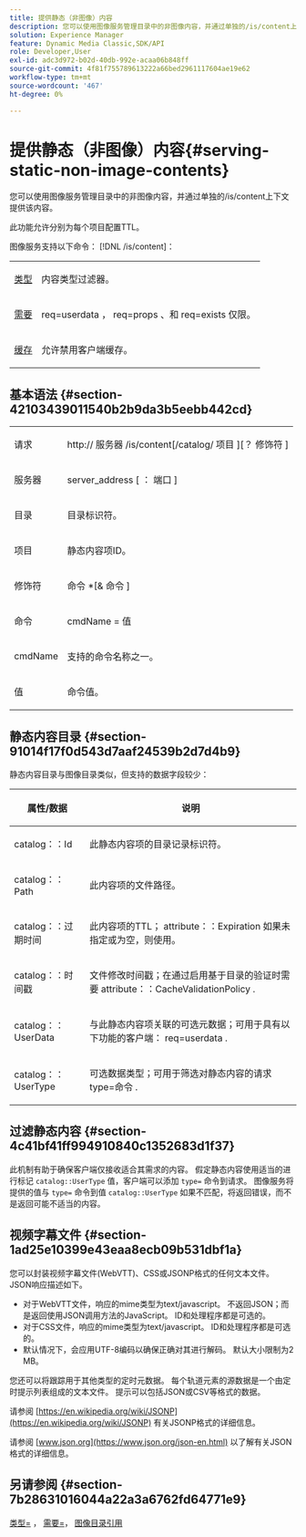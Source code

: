 ```yaml
---
title: 提供静态（非图像）内容
description: 您可以使用图像服务管理目录中的非图像内容，并通过单独的/is/content上下文提供该内容。
solution: Experience Manager
feature: Dynamic Media Classic,SDK/API
role: Developer,User
exl-id: adc3d972-b02d-40db-992e-acaa06b848ff
source-git-commit: 4f81f755789613222a66bed2961117604ae19e62
workflow-type: tm+mt
source-wordcount: '467'
ht-degree: 0%

---
```


# 提供静态（非图像）内容{#serving-static-non-image-contents}

您可以使用图像服务管理目录中的非图像内容，并通过单独的/is/content上下文提供该内容。

此功能允许分别为每个项目配置TTL。

图像服务支持以下命令： [!DNL /is/content]：

<table id="simpletable_8A3AB1D1D20F4B6CBE86767E94735980"> 
 <tr class="strow"> 
  <td class="stentry"> <p> <a href="../../is-api/http-ref/image-serving-api-ref/c-http-protocol-reference/c-command-reference/r-type.md#reference-89094fd1c50c444eb082cd266769cccb" format="dita" scope="local"> 类型 </a> </p> </td> 
  <td class="stentry"> <p>内容类型过滤器。 </p> </td> 
 </tr> 
 <tr class="strow"> 
  <td class="stentry"> <p> <a href="../../is-api/http-ref/image-serving-api-ref/c-http-protocol-reference/c-command-reference/r-req/r-req.md#reference-907cdb4a97034db7ad94695f25552e76" format="dita" scope="local"> 需要 </a> </p> </td> 
  <td class="stentry"> <p> <span class="codeph"> req=userdata </span>， <span class="codeph"> req=props </span>、和 <span class="codeph"> req=exists </span> 仅限。 </p> </td> 
 </tr> 
 <tr class="strow"> 
  <td class="stentry"> <p> <a href="../../is-api/http-ref/image-serving-api-ref/c-http-protocol-reference/c-command-reference/r-is-http-cache.md#reference-168189bee4ce4d1189d427891f22be2e" format="dita" scope="local"> 缓存 </a> </p> </td> 
  <td class="stentry"> <p>允许禁用客户端缓存。 </p> </td> 
 </tr> 
</table>

## 基本语法 {#section-42103439011540b2b9da3b5eebb442cd}

<table id="simpletable_2F039A5BFA2C4E22B014F42ECBCDA0A2"> 
 <tr class="strow"> 
  <td class="stentry"> <p> <span class="codeph"> <span class="varname"> 请求 </span> </span> </p> </td> 
  <td class="stentry"> <p> <span class="codeph"> <span class="filepath"> http:// <span class="varname"> 服务器 </span>/is/content[/catalog/ <span class="varname"> 项目 </span>][？ <span class="varname"> 修饰符 </span>] </span> </span> </p> </td> 
 </tr> 
 <tr class="strow"> 
  <td class="stentry"> <p> <span class="codeph"> <span class="varname"> 服务器 </span> </span> </p> </td> 
  <td class="stentry"> <p> <span class="codeph"> <span class="varname"> server_address </span>[ ： <span class="varname"> 端口 </span>] </span> </p> </td> 
 </tr> 
 <tr class="strow"> 
  <td class="stentry"> <p> <span class="codeph"> <span class="varname"> 目录 </span> </span> </p> </td> 
  <td class="stentry"> <p>目录标识符。 </p> </td> 
 </tr> 
 <tr class="strow"> 
  <td class="stentry"> <p> <span class="codeph"> <span class="varname"> 项目 </span> </span> </p> </td> 
  <td class="stentry"> <p>静态内容项ID。 </p> </td> 
 </tr> 
 <tr class="strow"> 
  <td class="stentry"> <p> <span class="codeph"> <span class="varname"> 修饰符 </span> </span> </p> </td> 
  <td class="stentry"> <p> <span class="codeph"> <span class="varname"> 命令 </span>*[&amp; <span class="varname"> 命令 </span>] </span> </p> </td> 
 </tr> 
 <tr class="strow"> 
  <td class="stentry"> <p> <span class="codeph"> <span class="varname"> 命令 </span> </span> </p> </td> 
  <td class="stentry"> <p> <span class="codeph"> <span class="varname"> cmdName </span>= <span class="varname"> 值 </span> </span> </p> </td> 
 </tr> 
 <tr class="strow"> 
  <td class="stentry"> <p> <span class="codeph"> <span class="varname"> cmdName </span> </span> </p> </td> 
  <td class="stentry"> <p>支持的命令名称之一。 </p> </td> 
 </tr> 
 <tr class="strow"> 
  <td class="stentry"> <p> <span class="codeph"> <span class="varname"> 值 </span> </span> </p> </td> 
  <td class="stentry"> <p>命令值。 </p> </td> 
 </tr> 
</table>

## 静态内容目录 {#section-91014f17f0d543d7aaf24539b2d7d4b9}

静态内容目录与图像目录类似，但支持的数据字段较少：

<table id="table_71A565DF5EC94913AD35CB13B0C7A27D"> 
 <thead> 
  <tr> 
   <th colname="col1" class="entry"> <p>属性/数据 </p> </th> 
   <th colname="col2" class="entry"> <p>说明 </p> </th> 
  </tr> 
 </thead>
 <tbody> 
  <tr> 
   <td colname="col1"> <p> <span class="codeph"> catalog：：Id </span> </p> </td> 
   <td colname="col2"> <p>此静态内容项的目录记录标识符。 </p> </td> 
  </tr> 
  <tr> 
   <td colname="col1"> <p> <span class="codeph"> catalog：：Path </span> </p> </td> 
   <td colname="col2"> <p>此内容项的文件路径。 </p> </td> 
  </tr> 
  <tr> 
   <td colname="col1"> <p> <span class="codeph"> catalog：：过期时间 </span> </p> </td> 
   <td colname="col2"> <p>此内容项的TTL； <span class="codeph"> attribute：：Expiration </span> 如果未指定或为空，则使用。 </p> </td> 
  </tr> 
  <tr> 
   <td colname="col1"> <p> <span class="codeph"> catalog：：时间戳 </span> </p> </td> 
   <td colname="col2"> <p>文件修改时间戳；在通过启用基于目录的验证时需要 <span class="codeph"> attribute：：CacheValidationPolicy </span>. </p> </td> 
  </tr> 
  <tr> 
   <td colname="col1"> <p> <span class="codeph"> catalog：：UserData </span> </p> </td> 
   <td colname="col2"> <p>与此静态内容项关联的可选元数据；可用于具有以下功能的客户端： <span class="codeph"> req=userdata </span>. </p> </td> 
  </tr> 
  <tr> 
   <td colname="col1"> <p> <span class="codeph"> catalog：：UserType </span> </p> </td> 
   <td colname="col2"> <p>可选数据类型；可用于筛选对静态内容的请求 <span class="codeph"> type=命令 </span>. </p> </td> 
  </tr> 
 </tbody> 
</table>

## 过滤静态内容 {#section-4c41bf41ff994910840c1352683d1f37}

此机制有助于确保客户端仅接收适合其需求的内容。 假定静态内容使用适当的进行标记 `catalog::UserType` 值，客户端可以添加 `type=` 命令到请求。 图像服务将提供的值与 `type=` 命令到值 `catalog::UserType` 如果不匹配，将返回错误，而不是返回可能不适当的内容。

## 视频字幕文件 {#section-1ad25e10399e43eaa8ecb09b531dbf1a}

您可以封装视频字幕文件(WebVTT)、CSS或JSONP格式的任何文本文件。 JSON响应描述如下。

* 对于WebVTT文件，响应的mime类型为text/javascript。 不返回JSON；而是返回使用JSON调用方法的JavaScript。 ID和处理程序都是可选的。
* 对于CSS文件，响应的mime类型为text/javascript。 ID和处理程序都是可选的。
* 默认情况下，会应用UTF-8编码以确保正确对其进行解码。 默认大小限制为2 MB。

您还可以将跟踪用于其他类型的定时元数据。 每个轨道元素的源数据是一个由定时提示列表组成的文本文件。 提示可以包括JSON或CSV等格式的数据。

请参阅 [https://en.wikipedia.org/wiki/JSONP](https://en.wikipedia.org/wiki/JSONP) 有关JSONP格式的详细信息。

请参阅 [www.json.org](https://www.json.org/json-en.html) 以了解有关JSON格式的详细信息。

## 另请参阅 {#section-7b28631016044a22a3a6762fd64771e9}

[类型=](../../is-api/http-ref/image-serving-api-ref/c-http-protocol-reference/c-command-reference/r-type.md#reference-89094fd1c50c444eb082cd266769cccb) ， [需要=](../../is-api/http-ref/image-serving-api-ref/c-http-protocol-reference/c-command-reference/r-req/r-req.md#reference-907cdb4a97034db7ad94695f25552e76)， [图像目录引用](../../is-api/image-serving-api-ref/c-image-catalog-reference/c-image-catalog-reference.md#concept-e23d45ea3abe43119d5144e01c14b0b5)
